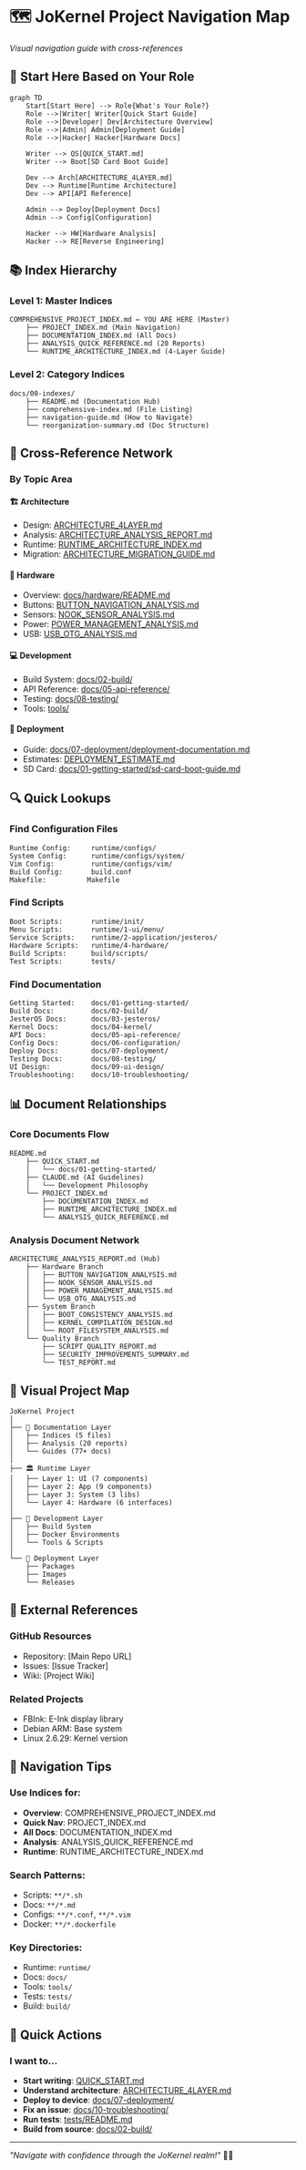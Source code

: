 # 🗺️ JoKernel Project Navigation Map
*Visual navigation guide with cross-references*

## 🎯 Start Here Based on Your Role

```mermaid
graph TD
    Start[Start Here] --> Role{What's Your Role?}
    Role -->|Writer| Writer[Quick Start Guide]
    Role -->|Developer| Dev[Architecture Overview]
    Role -->|Admin| Admin[Deployment Guide]
    Role -->|Hacker| Hacker[Hardware Docs]
    
    Writer --> QS[QUICK_START.md]
    Writer --> Boot[SD Card Boot Guide]
    
    Dev --> Arch[ARCHITECTURE_4LAYER.md]
    Dev --> Runtime[Runtime Architecture]
    Dev --> API[API Reference]
    
    Admin --> Deploy[Deployment Docs]
    Admin --> Config[Configuration]
    
    Hacker --> HW[Hardware Analysis]
    Hacker --> RE[Reverse Engineering]
```

## 📚 Index Hierarchy

### Level 1: Master Indices
```
COMPREHENSIVE_PROJECT_INDEX.md ← YOU ARE HERE (Master)
    ├── PROJECT_INDEX.md (Main Navigation)
    ├── DOCUMENTATION_INDEX.md (All Docs)
    ├── ANALYSIS_QUICK_REFERENCE.md (20 Reports)
    └── RUNTIME_ARCHITECTURE_INDEX.md (4-Layer Guide)
```

### Level 2: Category Indices
```
docs/00-indexes/
    ├── README.md (Documentation Hub)
    ├── comprehensive-index.md (File Listing)
    ├── navigation-guide.md (How to Navigate)
    └── reorganization-summary.md (Doc Structure)
```

## 🔀 Cross-Reference Network

### By Topic Area

#### 🏗️ Architecture
- Design: [ARCHITECTURE_4LAYER.md](ARCHITECTURE_4LAYER.md)
- Analysis: [ARCHITECTURE_ANALYSIS_REPORT.md](ARCHITECTURE_ANALYSIS_REPORT.md)
- Runtime: [RUNTIME_ARCHITECTURE_INDEX.md](RUNTIME_ARCHITECTURE_INDEX.md)
- Migration: [ARCHITECTURE_MIGRATION_GUIDE.md](ARCHITECTURE_MIGRATION_GUIDE.md)

#### 🔧 Hardware
- Overview: [docs/hardware/README.md](docs/hardware/README.md)
- Buttons: [BUTTON_NAVIGATION_ANALYSIS.md](BUTTON_NAVIGATION_ANALYSIS.md)
- Sensors: [NOOK_SENSOR_ANALYSIS.md](NOOK_SENSOR_ANALYSIS.md)
- Power: [POWER_MANAGEMENT_ANALYSIS.md](POWER_MANAGEMENT_ANALYSIS.md)
- USB: [USB_OTG_ANALYSIS.md](USB_OTG_ANALYSIS.md)

#### 💻 Development
- Build System: [docs/02-build/](docs/02-build/)
- API Reference: [docs/05-api-reference/](docs/05-api-reference/)
- Testing: [docs/08-testing/](docs/08-testing/)
- Tools: [tools/](tools/)

#### 🚀 Deployment
- Guide: [docs/07-deployment/deployment-documentation.md](docs/07-deployment/deployment-documentation.md)
- Estimates: [DEPLOYMENT_ESTIMATE.md](DEPLOYMENT_ESTIMATE.md)
- SD Card: [docs/01-getting-started/sd-card-boot-guide.md](docs/01-getting-started/sd-card-boot-guide.md)

## 🔍 Quick Lookups

### Find Configuration Files
```
Runtime Config:     runtime/configs/
System Config:      runtime/configs/system/
Vim Config:         runtime/configs/vim/
Build Config:       build.conf
Makefile:          Makefile
```

### Find Scripts
```
Boot Scripts:       runtime/init/
Menu Scripts:       runtime/1-ui/menu/
Service Scripts:    runtime/2-application/jesteros/
Hardware Scripts:   runtime/4-hardware/
Build Scripts:      build/scripts/
Test Scripts:       tests/
```

### Find Documentation
```
Getting Started:    docs/01-getting-started/
Build Docs:         docs/02-build/
JesterOS Docs:      docs/03-jesteros/
Kernel Docs:        docs/04-kernel/
API Docs:           docs/05-api-reference/
Config Docs:        docs/06-configuration/
Deploy Docs:        docs/07-deployment/
Testing Docs:       docs/08-testing/
UI Design:          docs/09-ui-design/
Troubleshooting:    docs/10-troubleshooting/
```

## 📊 Document Relationships

### Core Documents Flow
```
README.md
    ├── QUICK_START.md
    │   └── docs/01-getting-started/
    ├── CLAUDE.md (AI Guidelines)
    │   └── Development Philosophy
    └── PROJECT_INDEX.md
        ├── DOCUMENTATION_INDEX.md
        ├── RUNTIME_ARCHITECTURE_INDEX.md
        └── ANALYSIS_QUICK_REFERENCE.md
```

### Analysis Document Network
```
ARCHITECTURE_ANALYSIS_REPORT.md (Hub)
    ├── Hardware Branch
    │   ├── BUTTON_NAVIGATION_ANALYSIS.md
    │   ├── NOOK_SENSOR_ANALYSIS.md
    │   ├── POWER_MANAGEMENT_ANALYSIS.md
    │   └── USB_OTG_ANALYSIS.md
    ├── System Branch
    │   ├── BOOT_CONSISTENCY_ANALYSIS.md
    │   ├── KERNEL_COMPILATION_DESIGN.md
    │   └── ROOT_FILESYSTEM_ANALYSIS.md
    └── Quality Branch
        ├── SCRIPT_QUALITY_REPORT.md
        ├── SECURITY_IMPROVEMENTS_SUMMARY.md
        └── TEST_REPORT.md
```

## 🎨 Visual Project Map

```
JoKernel Project
│
├── 📖 Documentation Layer
│   ├── Indices (5 files)
│   ├── Analysis (20 reports)
│   └── Guides (77+ docs)
│
├── 🏛️ Runtime Layer
│   ├── Layer 1: UI (7 components)
│   ├── Layer 2: App (9 components)
│   ├── Layer 3: System (3 libs)
│   └── Layer 4: Hardware (6 interfaces)
│
├── 🔧 Development Layer
│   ├── Build System
│   ├── Docker Environments
│   └── Tools & Scripts
│
└── 🚀 Deployment Layer
    ├── Packages
    ├── Images
    └── Releases
```

## 🔗 External References

### GitHub Resources
- Repository: [Main Repo URL]
- Issues: [Issue Tracker]
- Wiki: [Project Wiki]

### Related Projects
- FBInk: E-Ink display library
- Debian ARM: Base system
- Linux 2.6.29: Kernel version

## 📍 Navigation Tips

### Use Indices for:
- **Overview**: COMPREHENSIVE_PROJECT_INDEX.md
- **Quick Nav**: PROJECT_INDEX.md
- **All Docs**: DOCUMENTATION_INDEX.md
- **Analysis**: ANALYSIS_QUICK_REFERENCE.md
- **Runtime**: RUNTIME_ARCHITECTURE_INDEX.md

### Search Patterns:
- Scripts: `**/*.sh`
- Docs: `**/*.md`
- Configs: `**/*.conf`, `**/*.vim`
- Docker: `**/*.dockerfile`

### Key Directories:
- Runtime: `runtime/`
- Docs: `docs/`
- Tools: `tools/`
- Tests: `tests/`
- Build: `build/`

## 🏁 Quick Actions

### I want to...
- **Start writing**: [QUICK_START.md](QUICK_START.md)
- **Understand architecture**: [ARCHITECTURE_4LAYER.md](ARCHITECTURE_4LAYER.md)
- **Deploy to device**: [docs/07-deployment/](docs/07-deployment/)
- **Fix an issue**: [docs/10-troubleshooting/](docs/10-troubleshooting/)
- **Run tests**: [tests/README.md](tests/README.md)
- **Build from source**: [docs/02-build/](docs/02-build/)

---

*"Navigate with confidence through the JoKernel realm!"* 🧭📜